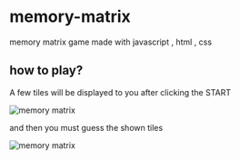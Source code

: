 # memory-matrix
memory matrix game made with javascript , html , css
## how to play?
A few tiles will be displayed to you after clicking the START

![memory matrix](https://va00mg.ch.files.1drv.com/y4mmXEEnTTfK8m_1-F-F8oTegjYUO-lRDNwVQXgKXWQ-_CEJkL_GjJsm0BOZdEwyHvYneNE7VE6LZ4Ok5AgXFc39R7rPaIs93R8zTERzaN8OAbGdEGDvE1UKqEOanOeEDqiV0diVsT4RPqWhqNkj8QLdCG-UVvLdFFHso_sZ6MIMmgLvYjErDM9sg809deoVZs_LoADXALSPvcg7JHNjVsIcw?width=400&height=400&cropmode=none)

and then you must guess the shown tiles

![memory matrix](https://va3ppg.ch.files.1drv.com/y4mSSKkPmbnIsamNLLMxKBYHCxFSvNv_y5gb_7nqC3oeVh7lrpXvEO_fgRckQfIo1xXJtavlNloDO4i3PS2bYXuIBuBgWzrnchxQ1UGFqhDoIHLjMBFviTSIJPDdUO89ch-IE55kYvZzBSCSqwi7g-z2wm_thepyEyTNjhFeU1QbKEkx-ObUWKzcWoZwE2De0nGHn9ZESIcMCD1rtdXfl4LaQ?width=400&height=400&cropmode=none)
